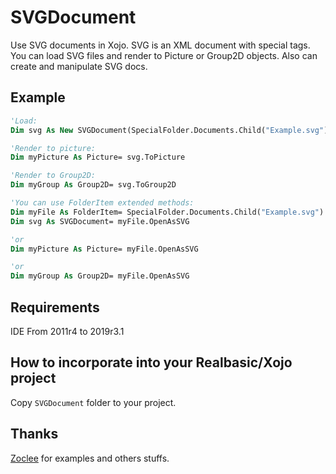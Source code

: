 # SVGDocument

Use SVG documents in Xojo. SVG is an XML document with special tags.
You can load SVG files and render to Picture or Group2D objects. Also can create and manipulate SVG docs.

## Example
```vb
'Load:
Dim svg As New SVGDocument(SpecialFolder.Documents.Child("Example.svg"))

'Render to picture:
Dim myPicture As Picture= svg.ToPicture

'Render to Group2D:
Dim myGroup As Group2D= svg.ToGroup2D

'You can use FolderItem extended methods:
Dim myFile As FolderItem= SpecialFolder.Documents.Child("Example.svg")
Dim svg As SVGDocument= myFile.OpenAsSVG

'or
Dim myPicture As Picture= myFile.OpenAsSVG

'or
Dim myGroup As Group2D= myFile.OpenAsSVG
```

## Requirements

IDE From 2011r4 to 2019r3.1

## How to incorporate into your Realbasic/Xojo project

Copy `SVGDocument` folder to your project.

## Thanks

[Zoclee](https://github.com/Zoclee/xojo-drawsvg) for examples and others stuffs.
